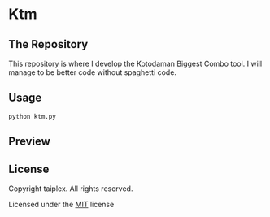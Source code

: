 # Ktm
## The Repository
This repository is where I develop the Kotodaman Biggest Combo tool.
I will manage to be better code without spaghetti code.

## Usage
```shell
python ktm.py
```
## Preview


## License
Copyright taiplex. All rights reserved.

Licensed under the [MIT](https://github.com/microsoft/vscode/blob/master/LICENSE.txt) license
